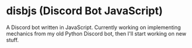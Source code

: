 # disbjs (Discord Bot JavaScript)

A Discord bot written in JavaScript. Currently working on implementing mechanics from my old Python Discord bot, then I'll start working on new stuff. 